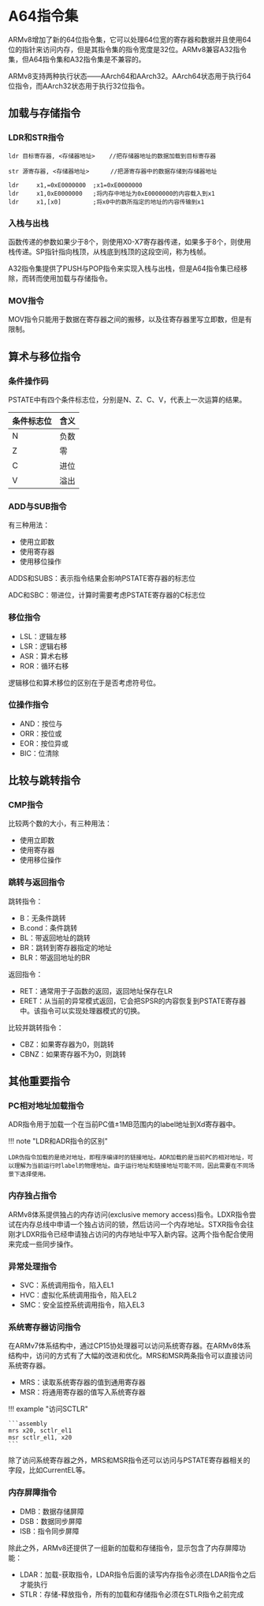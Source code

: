 # A64指令集

ARMv8增加了新的64位指令集，它可以处理64位宽的寄存器和数据并且使用64位的指针来访问内存，但是其指令集的指令宽度是32位。ARMv8兼容A32指令集，但A64指令集和A32指令集是不兼容的。

ARMv8支持两种执行状态——AArch64和AArch32。AArch64状态用于执行64位指令，而AArch32状态用于执行32位指令。

## 加载与存储指令

### LDR和STR指令

```assembly
ldr 目标寄存器, <存储器地址>    //把存储器地址的数据加载到目标寄存器

str 源寄存器, <存储器地址>      //把源寄存器中的数据存储到存储器地址
```

```assembly
ldr     x1,=0xE0000000  ;x1=0xE0000000
ldr     x1,0xE0000000   ;将内存中地址为0xE0000000的内容载入到x1
ldr     x1,[x0]         ;将x0中的数所指定的地址的内容传输到x1
```

### 入栈与出栈

函数传递的参数如果少于8个，则使用X0-X7寄存器传递，如果多于8个，则使用栈传递。SP指针指向栈顶，从栈底到栈顶的这段空间，称为栈帧。

A32指令集提供了PUSH与POP指令来实现入栈与出栈，但是A64指令集已经移除，而转而使用加载与存储指令。


### MOV指令

MOV指令只能用于数据在寄存器之间的搬移，以及往寄存器里写立即数，但是有限制。


## 算术与移位指令

### 条件操作码

PSTATE中有四个条件标志位，分别是N、Z、C、V，代表上一次运算的结果。

| 条件标志位 | 含义 |
| ---------- | ---- |
| N           | 负数     |
| Z           | 零       |
| C           | 进位     |
| V           | 溢出     |

### ADD与SUB指令

有三种用法：

- 使用立即数
- 使用寄存器
- 使用移位操作

ADDS和SUBS：表示指令结果会影响PSTATE寄存器的标志位

ADC和SBC：带进位，计算时需要考虑PSTATE寄存器的C标志位

### 移位指令

- LSL：逻辑左移
- LSR：逻辑右移
- ASR：算术右移
- ROR：循环右移

逻辑移位和算术移位的区别在于是否考虑符号位。

### 位操作指令

- AND：按位与
- ORR：按位或
- EOR：按位异或
- BIC：位清除

## 比较与跳转指令

### CMP指令

比较两个数的大小，有三种用法：

- 使用立即数
- 使用寄存器
- 使用移位操作

### 跳转与返回指令

跳转指令：

- B：无条件跳转
- B.cond：条件跳转
- BL：带返回地址的跳转
- BR：跳转到寄存器指定的地址
- BLR：带返回地址的BR

返回指令：

- RET：通常用于子函数的返回，返回地址保存在LR
- ERET：从当前的异常模式返回，它会把SPSR的内容恢复到PSTATE寄存器中。该指令可以实现处理器模式的切换。

比较并跳转指令：

- CBZ：如果寄存器为0，则跳转
- CBNZ：如果寄存器不为0，则跳转

## 其他重要指令

### PC相对地址加载指令

ADR指令用于加载一个在当前PC值±1MB范围内的label地址到Xd寄存器中。

!!! note "LDR和ADR指令的区别"

    LDR伪指令加载的是绝对地址，即程序编译时的链接地址。ADR加载的是当前PC的相对地址，可以理解为当前运行时label的物理地址。由于运行地址和链接地址可能不同，因此需要在不同场景下选择使用。

### 内存独占指令

ARMv8体系提供独占的内存访问(exclusive memory access)指令。LDXR指令尝试在内存总线中申请一个独占访问的锁，然后访问一个内存地址。STXR指令会往刚才LDXR指令已经申请独占访问的内存地址中写入新内容。这两个指令配合使用来完成一些同步操作。

### 异常处理指令

- SVC：系统调用指令，陷入EL1
- HVC：虚拟化系统调用指令，陷入EL2
- SMC：安全监控系统调用指令，陷入EL3

### 系统寄存器访问指令

在ARMv7体系结构中，通过CP15协处理器可以访问系统寄存器。在ARMv8体系结构中，访问的方式有了大幅的改进和优化。MRS和MSR两条指令可以直接访问系统寄存器。

- MRS：读取系统寄存器的值到通用寄存器
- MSR：将通用寄存器的值写入系统寄存器

!!! example "访问SCTLR"

    ```assembly
    mrs x20, sctlr_el1
    msr sctlr_el1, x20
    ```

除了访问系统寄存器之外，MRS和MSR指令还可以访问与PSTATE寄存器相关的字段，比如CurrentEL等。

### 内存屏障指令

- DMB：数据存储屏障
- DSB：数据同步屏障
- ISB：指令同步屏障

除此之外，ARMv8还提供了一组新的加载和存储指令，显示包含了内存屏障功能：

- LDAR：加载-获取指令，LDAR指令后面的读写内存指令必须在LDAR指令之后才能执行
- STLR：存储-释放指令，所有的加载和存储指令必须在STLR指令之前完成










